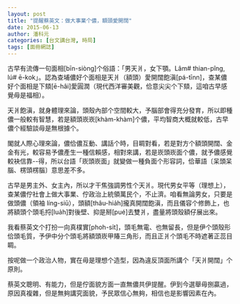 ```yaml
---
layout: post
title: "提醒蔡英文：做大事業个儂，額頭愛開闊"
date: 2015-06-13
author: 潘科元
categories: [台文講台灣, 時局]
tags: [面冊網誌]
---
```


古早有流傳一句面相[bīn-siòng]个俗語：「男天爿，女下顎。Lâm# thian-pîng, lú# ē-kok」。認為查埔儂好个面相是天爿（額頭）愛開闊飽滇[pá-tīnn]，查某儂好个面相是下頦[ē-hâi]愛圓潤（現代西洋審美觀，佮意尖尖个下頦，這咱古早感覺毋是福相）。

天爿飽滇，就身體理來論，頭殼內部个空間較大，予腦部會得充分發育，所以即種儂一般較有智慧，若是額頭崁崁[khàm-khàm]个儂，平均智商大概就較低，古早儂个經驗談毋是無根據个。

閣就人際心理來論，儂佮儂互動、講話个時，目睭對看，若是對方个額頭開闊、金金有光，較容易予儂產生一種信賴感，相對來講，若是崁頭崁面个儂，就予儂感覺較袂信靠\--得，所以台語「崁頭崁面」就變做一種負面个形容詞，佮華語〔呆頭呆腦、楞頭楞腦〕意思差不多。

古早是男主外、女主內，所以才干焦強調男性个天爿。現代男女平等（理想上），查某儂佇社會上做大事業、佇政治上統領萬民个，不止濟。咱看無論男女，只要是做頭儂（領袖 líng-siū），頭額[thâu-hia̍h]攏真開闊飽滇，而且儀容个修飾上，也將額頭个頭毛捋[lua̍h]對後壁、抑是掰[pué]去雙爿，盡量將頭殼額仔展出來。  

我看蔡英文个打扮一向真樸實[phoh-si̍t]，頭毛無電、也無留長，但是伊个頭殼形佮頭毛質，予伊中分个頭毛將額頭崁甲賰三角形，而且正爿个頭毛不時遮著正蕊目睭。

按呢做一个政治人物，實在毋是理想个造型，因為違反頂面所講个「天爿開闊」个原則。

蔡英文聰明、有能力，但是佇面貌方面一直無儂共伊提醒。伊到今選舉毋捌贏過，原因真複雜，但是無夠講究面貌，予民眾信心無夠，相信也是影響因素在內。
